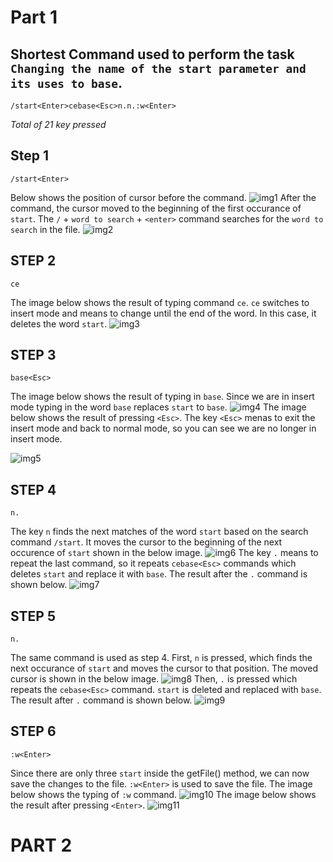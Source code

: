 # Part 1

## Shortest Command used to perform the task `Changing the name of the start parameter and its uses to base`.
```
/start<Enter>cebase<Esc>n.n.:w<Enter>
```
*Total of 21 key pressed*
## Step 1
```
/start<Enter>
```
Below shows the position of cursor before the command. 
![img1](/images/w7-1.1.png)
After the command, the cursor moved to the beginning of the first occurance of `start`. The `/` + `word to search` + `<enter>` command searches for the `word to search` in the file.
![img2](/images/w7-1.2.png)

## STEP 2
```
ce
```
The image below shows the result of typing command `ce`. `ce` switches to insert mode and means to change until the end of the word. In this case, it deletes the word `start`.
![img3](/images/w7-2.1.png)
## STEP 3
```
base<Esc>
```
The image below shows the result of typing in `base`. Since we are in insert mode typing in the word `base` replaces `start` to `base`. 
![img4](/images/w7-3.1.png)
The image below shows the result of pressing `<Esc>`. The key `<Esc>` menas to exit the insert mode and back to normal mode, so you can see we are no longer in insert mode. 

![img5](/images/w7.3.2.png)
## STEP 4
```
n.
```
The key `n` finds the next matches of the word `start` based on the search command `/start`. It moves the cursor to the beginning of the next occurence of `start` shown in the below image.
![img6](/images/w7-5.1.png)
The key `.` means to repeat the last command, so it repeats `cebase<Esc>` commands which deletes `start` and replace it with `base`. The result after the `.` command is shown below. 
![img7](/images/w7-5.2.png)
## STEP 5
```
n.
```
The same command is used as step 4. First, `n` is pressed, which finds the next occurance of `start` and moves the cursor to that position. The moved cursor is shown in the below image.
![img8](/images/w7-6.1.png)
Then, `.` is pressed which repeats the `cebase<Esc>` command. `start` is deleted and replaced with `base`. The result after `.` command is shown below. 
![img9](/images/w7-6.2.png)
## STEP 6
```
:w<Enter>
```
Since there are only three `start` inside the getFile() method, we can now save the changes to the file. `:w<Enter>` is used to save the file. The image below shows the typing of `:w` command.
![img10](/images/w7-7.1.png)
The image below shows the result after pressing `<Enter>`.
![img11](/images/w7-7.2.png)

# PART 2
